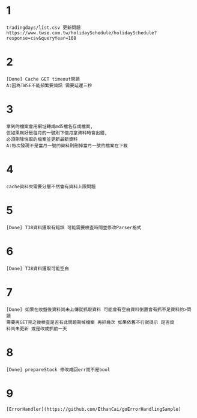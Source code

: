 # 1 
	tradingdays/list.csv 更新問題
	https://www.twse.com.tw/holidaySchedule/holidaySchedule?response=csv&queryYear=108
# 2
	[Done] Cache GET timeout問題
	A:因為TWSE不能頻繁要資訊 需要延遲三秒
# 3
	拿到的檔案會用網址轉成md5檔名存成檔案,
	但如果剛好是每月的一號則下個月拿資料時會出錯,
	必須刪除快取的檔案並更新最新資料
	A:每次發現不是當月一號的資料則刪掉當月一號的檔案在下載
# 4
	cache資料夾需要分層不然會有資料上限問題
# 5
	[Done] T38資料獲取有錯誤 可能需要檢查時間並修改Parser格式 
# 6
	[Done] T38資料獲取可能空白
# 7
    [Done] 如果在收盤後資料尚未上傳就抓取資料 可能會有空白資料倒置會有抓不足資料的>問題
    需要再GET完之後檢查是否有此問題刪掉檔案 再抓幾次 如果依舊不行就提示 是否資
    料尚未更新 或是改成抓前一天
# 8
    [Done] prepareStock 修改成回err而不是bool
# 9 
	[ErrorHandler](https://github.com/EthanCai/goErrorHandlingSample)

